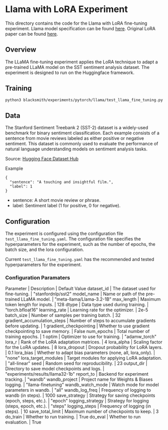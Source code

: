 # Llama with LoRA Experiment

This directory contains the code for the Llama with LoRA fine-tuning experiment.
Llama model specification can be found [here](https://huggingface.co/meta-llama/Llama-3.2-1B).
Original LoRA paper can be found [here](https://arxiv.org/pdf/2106.09685).

## Overview

The LLaMA fine-tuning experiment applies the LoRA technique to adapt a pre-trained LLaMA model on the SST sentiment analysis dataset.
The experiment is designed to run on the Huggingface framework.

## Training

```bash
python3 blacksmith/experiments/pytorch/llama/test_llama_fine_tuning.py
```

## Data

The Stanford Sentiment Treebank 2 (SST-2) dataset is a widely-used benchmark for binary sentiment classification.
Each example consists of a sentence from movie reviews labeled as either positive or negative sentiment.
This dataset is commonly used to evaluate the performance of natural language understanding models on sentiment analysis tasks.

Source: [Hugging Face Dataset Hub](https://huggingface.co/datasets/stanfordnlp/sst2)

Example
```
{
  "sentence": "A touching and insightful film.",
  "label": 1
}
```
- sentence: A short movie review or phrase.
- label: Sentiment label (1 for positive, 0 for negative).


## Configuration

The experiment is configured using the configuration file `test_llama_fine_tuning.yaml`. The configuration file specifies the hyperparameters for the experiment, such as the number of epochs, the batch size, and the lora configuration.

Current `test_llama_fine_tuning.yaml` has the recommended and tested hyperparameters for the experiment.

### Configuration Paramaters

Parameter | Description | Default Value
dataset_id | The dataset used for fine-tuning. | "stanfordnlp/sst2"
model_name | Name or path of the pre-trained LLaMA model. | "meta-llama/Llama-3.2-1B"
max_length | Maximum token length for inputs. | 128
dtype | Data type used during training. | "torch.bfloat16"
learning_rate | Learning rate for the optimizer. | 2e-5
batch_size | Number of samples per training batch. | 32
gradient_accumulation_steps | Number of steps to accumulate gradients before updating. | 1
gradient_checkpointing | Whether to use gradient checkpointing to save memory. | False
num_epochs | Total number of training epochs. | 1
optim | Optimizer to use for training. | "adamw_torch"
lora_r | Rank of the LoRA adaptation matrices. | 4
lora_alpha | Scaling factor for the LoRA updates. | 8
lora_dropout | Dropout probability for LoRA layers. | 0.1
lora_bias | Whether to adapt bias parameters (none, all, lora_only). | "none"
lora_target_modules | Target modules for applying LoRA adaptation. | "all-linear"
seed | Random seed for reproducibility. | 23
output_dir | Directory to save model checkpoints and logs. | "experiments/results/llama32-1b"
report_to | Backend for experiment tracking. | "wandb"
wandb_project | Project name for Weights & Biases logging. | "llama-finetuning"
wandb_watch_mode | Watch mode for model parameters in wandb. | "all"
wandb_log_freq | Frequency of logging to wandb (in steps). | 1000
save_strategy | Strategy for saving checkpoints (epoch, steps, etc.). | "epoch"
logging_strategy | Strategy for logging (steps, epoch, etc.). | "steps"
logging_steps | Frequency of logging (in steps). | 10
save_total_limit | Maximum number of checkpoints to keep. | 3
do_train | Whether to run training. | True
do_eval | Whether to run evaluation. | True

